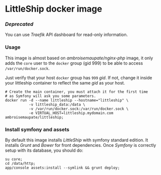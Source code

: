 LittleShip docker image
=======================

### ***Deprecated***
You can use *Traefik* API dashboard for read-only information.

### Usage
This image is almost based on *ambroisemaupate/nginx-php* image, it only adds
the `core` user to the `docker` group (gid 999) to be able to access `/var/run/docker.sock`.

Just verify that your host `docker` group has `999` *gid*. If not, change it inside your
littleship container to reflect the same *gid* as your host.

```shell
# Create the main container, you must attach it for the first time
# as Symfony will ask you some parameters.
docker run -d --name littleship --hostname="littleship" \
           -v littleship_data:/data \
           -v /var/run/docker.sock:/var/run/docker.sock \
           -e VIRTUAL_HOST=littleship.mydomain.com ambroisemaupate/littleship;
```

### Install symfony and assets

By default this image installs *LittleShip* with symfony standard edition.
It installs *Grunt* and *Bower* for front dependencies. Once *Symfony* is correctly
setup with its database, you should do:

```shell
su core;
cd /data/http;
app/console assets:install --symlink && grunt deploy;
```
